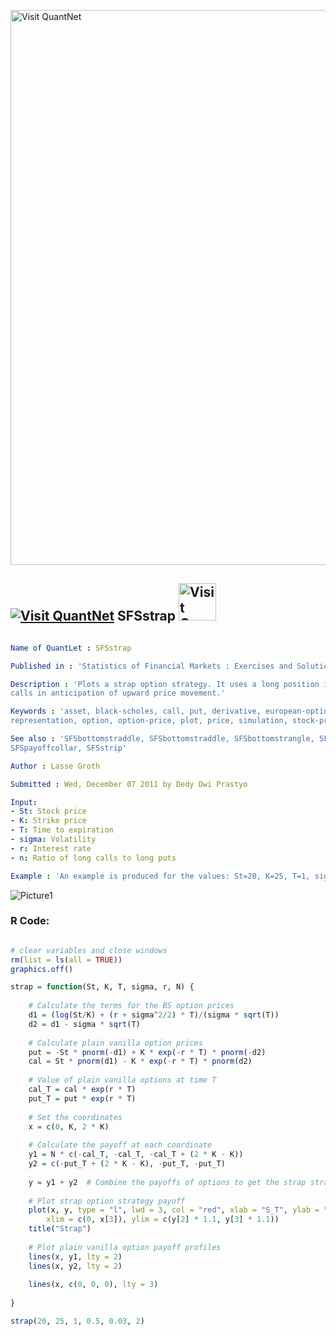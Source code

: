 
[<img src="https://github.com/QuantLet/Styleguide-and-FAQ/blob/master/pictures/banner.png" width="888" alt="Visit QuantNet">](http://quantlet.de/)

## [<img src="https://github.com/QuantLet/Styleguide-and-FAQ/blob/master/pictures/qloqo.png" alt="Visit QuantNet">](http://quantlet.de/) **SFSstrap** [<img src="https://github.com/QuantLet/Styleguide-and-FAQ/blob/master/pictures/QN2.png" width="60" alt="Visit QuantNet 2.0">](http://quantlet.de/)

```yaml

Name of QuantLet : SFSstrap

Published in : 'Statistics of Financial Markets : Exercises and Solutions'

Description : 'Plots a strap option strategy. It uses a long position in one put and two (or more)
calls in anticipation of upward price movement.'

Keywords : 'asset, black-scholes, call, put, derivative, european-option, financial, graphical
representation, option, option-price, plot, price, simulation, stock-price'

See also : 'SFSbottomstraddle, SFSbottomstraddle, SFSbottomstrangle, SFSbutterfly, SFSpayoffcollar,
SFSpayoffcollar, SFSstrip'

Author : Lasse Groth

Submitted : Wed, December 07 2011 by Dedy Dwi Prastyo

Input: 
- St: Stock price
- K: Strike price
- T: Time to expiration
- sigma: Volatility
- r: Interest rate
- n: Ratio of long calls to long puts

Example : 'An example is produced for the values: St=20, K=25, T=1, sigma = 0.5, r=0.03, N = 2.'

```

![Picture1](SFSstrap-1.png)


### R Code:
```r

# clear variables and close windows
rm(list = ls(all = TRUE))
graphics.off()

strap = function(St, K, T, sigma, r, N) {
    
    # Calculate the terms for the BS option prices
    d1 = (log(St/K) + (r + sigma^2/2) * T)/(sigma * sqrt(T))
    d2 = d1 - sigma * sqrt(T)
    
    # Calculate plain vanilla option prices
    put = -St * pnorm(-d1) + K * exp(-r * T) * pnorm(-d2)
    cal = St * pnorm(d1) - K * exp(-r * T) * pnorm(d2)
    
    # Value of plain vanilla options at time T
    cal_T = cal * exp(r * T)
    put_T = put * exp(r * T)
    
    # Set the coordinates
    x = c(0, K, 2 * K)
    
    # Calculate the payoff at each coordinate
    y1 = N * c(-cal_T, -cal_T, -cal_T + (2 * K - K))
    y2 = c(-put_T + (2 * K - K), -put_T, -put_T)
    
    y = y1 + y2  # Combine the payoffs of options to get the strap strategy
    
    # Plot strap option strategy payoff
    plot(x, y, type = "l", lwd = 3, col = "red", xlab = "S_T", ylab = "Payoff", 
        xlim = c(0, x[3]), ylim = c(y[2] * 1.1, y[3] * 1.1))
    title("Strap")
    
    # Plot plain vanilla option payoff profiles
    lines(x, y1, lty = 2)
    lines(x, y2, lty = 2)
    
    lines(x, c(0, 0, 0), lty = 3)
    
}

strap(20, 25, 1, 0.5, 0.03, 2)

```
